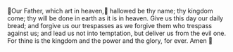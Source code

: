 👼Our Father, which art in heaven,👼
hallowed be thy name;
thy kingdom come;
thy will be done in earth as it is in heaven.
Give us this day our daily bread;
and forgive us our trespasses
as we forgive them who trespass against us;
and lead us not into temptation,
but deliver us from the evil one.
For thine is the kingdom
and the power and the glory, for ever.
Amen 🙏